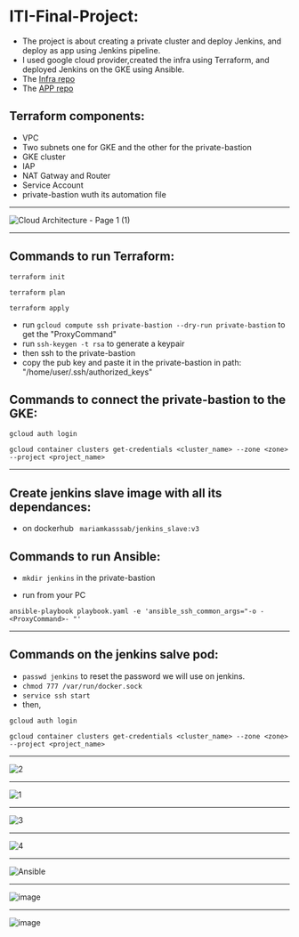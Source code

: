 # ITI-Final-Project:

* The project is about creating a private cluster and deploy Jenkins, and deploy as app using Jenkins pipeline.
* I used google cloud provider,created the infra using Terraform, and deployed Jenkins on the GKE using Ansible.
* The [Infra repo](https://github.com/Mariamkassab/ITI-Final-Project-Infra)
* The [APP repo](https://github.com/Mariamkassab/ITI-Final-project-APP)

## Terraform components: 

* VPC
* Two subnets one for GKE and the other for the private-bastion
* GKE cluster
* IAP
* NAT Gatway and Router 
* Service Account 
* private-bastion wuth its automation file
---
![Cloud Architecture - Page 1 (1)](https://github.com/Mariamkassab/ITI-Final-Project-Infra/assets/123699968/9db1df4a-99b9-4c6f-b6ad-cf75071b4e2e)

---

## Commands to run Terraform:
```
terraform init
```
```
terraform plan
```
```
terraform apply
```

* run ``` gcloud compute ssh private-bastion --dry-run private-bastion ``` to get the "ProxyCommand"
* run ``` ssh-keygen -t rsa ``` to generate a keypair
* then ssh to the private-bastion
* copy the pub key and paste it in the private-bastion in path: "/home/user/.ssh/authorized_keys"


## Commands to connect the private-bastion to the GKE:
``` 
gcloud auth login
``` 
```
gcloud container clusters get-credentials <cluster_name> --zone <zone> --project <project_name>
```
---
## Create jenkins slave image with all its dependances:

* on dockerhub   ```  mariamkasssab/jenkins_slave:v3  ```

## Commands to run Ansible:

* ``` mkdir jenkins ```  in the private-bastion

* run from your PC 

``` 
ansible-playbook playbook.yaml -e 'ansible_ssh_common_args="-o -<ProxyCommand>- "'  
```
---
## Commands on the jenkins salve pod:
* ```passwd jenkins```  to reset the password we will use on jenkins.
*  ``` chmod 777 /var/run/docker.sock ```
* ``` service ssh start ```
* then,
``` 
gcloud auth login
``` 
```
gcloud container clusters get-credentials <cluster_name> --zone <zone> --project <project_name>
```
---
![2](https://github.com/Mariamkassab/ITI-Final-project-APP/assets/123699968/7b9edd96-b707-45d1-9c2b-76f48775b203)

---
![1](https://github.com/Mariamkassab/ITI-Final-project-APP/assets/123699968/5c8ca49f-c345-465b-92de-843dd257c4d5)

---
![3](https://github.com/Mariamkassab/ITI-Final-project-APP/assets/123699968/942c5208-3ee0-4466-ba8a-2ebed50f633f)

---
![4](https://github.com/Mariamkassab/ITI-Final-project-APP/assets/123699968/6290cbe3-c933-4007-8bd9-ed00eacf1492)

---

![Ansible](https://github.com/Mariamkassab/ITI-Final-Project-Infra/assets/123699968/21481008-8664-444d-8ead-4fd82f121d8e)

---

![image](https://github.com/Mariamkassab/ITI-Final-Project-Infra/assets/123699968/4f27353f-6063-490f-afa9-3e3f1f5513a6)

---

![image](https://github.com/Mariamkassab/ITI-Final-Project-Infra/assets/123699968/e47ac916-eaa7-4ee8-a6e0-f94cc6b2cbe0)

